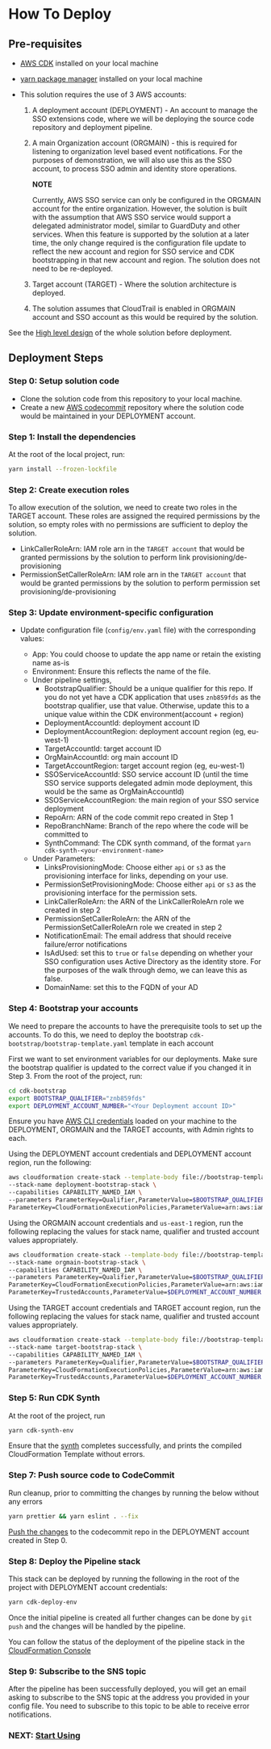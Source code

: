 # How To Deploy

## Pre-requisites

- [AWS CDK](https://github.com/aws/aws-cdk) installed on your local machine
- [yarn package manager](https://yarnpkg.com/getting-started/install) installed on your local machine
- This solution requires the use of 3 AWS accounts:

  1. A deployment account (DEPLOYMENT) - An account to manage the SSO extensions code, where we will be deploying the source code repository and deployment pipeline.
  2. A main Organization account (ORGMAIN) - this is required for listening to organization level based event notifications. For the purposes of demonstration, we will also use this as the SSO account, to process SSO admin and identity store operations.

     **NOTE**

     Currently, AWS SSO service can only be configured in the ORGMAIN account for the entire organization. However, the solution is built with the assumption that AWS SSO service would support a delegated administrator model, similar to GuardDuty and other services. When this feature is supported by the solution at a later time, the only change required is the configuration file update to reflect the new account and region for SSO service and CDK bootstrapping in that new account and region. The solution does not need to be re-deployed.

  3. Target account (TARGET) - Where the solution architecture is deployed.
  4. The solution assumes that CloudTrail is enabled in ORGMAIN account and SSO account as this would be required by the solution.

See the [High level design](../images/aws-sso-extensions-for-enterprise-overview.png) of the whole solution before deployment.

## Deployment Steps

### Step 0: Setup solution code

- Clone the solution code from this repository to your local machine.
- Create a new [AWS codecommit](https://aws.amazon.com/codecommit/) repository where the solution code would be maintained in your DEPLOYMENT account.

### Step 1: Install the dependencies

At the root of the local project, run:

```bash
yarn install --frozen-lockfile
```

### Step 2: Create execution roles

To allow execution of the solution, we need to create two roles in the TARGET account. These roles are assigned the required permissions by the solution, so empty roles with no permissions are sufficient to deploy the solution.

- LinkCallerRoleArn: IAM role arn in the `TARGET account` that would be granted permissions by the solution to perform link provisioning/de-provisioning
- PermissionSetCallerRoleArn: IAM role arn in the `TARGET account` that would be granted permissions by the solution to perform permission set provisioning/de-provisioning

### Step 3: Update environment-specific configuration

- Update configuration file (`config/env.yaml` file) with the corresponding values:

  - App: You could choose to update the app name or retain the existing name as-is
  - Environment: Ensure this reflects the name of the file.
  - Under pipeline settings,
    - BootstrapQualifier: Should be a unique qualifier for this repo. If you do not yet have a CDK application that uses `znb859fds` as the bootstrap qualifier, use that value. Otherwise, update this to a unique value within the CDK environment(account + region)
    - DeploymentAccountId: deployment account ID
    - DeploymentAccountRegion: deployment account region (eg, eu-west-1)
    - TargetAccountId: target account ID
    - OrgMainAccountId: org main account ID
    - TargetAccountRegion: target account region (eg, eu-west-1)
    - SSOServiceAccountId: SSO service account ID (until the time SSO service supports delegated admin mode deployment, this would be the same as OrgMainAccountId)
    - SSOServiceAccountRegion: the main region of your SSO service deployment
    - RepoArn: ARN of the code commit repo created in Step 1
    - RepoBranchName: Branch of the repo where the code will be committed to
    - SynthCommand: The CDK synth command, of the format `yarn cdk-synth-<your-environment-name>`
  - Under Parameters:
    - LinksProvisioningMode: Choose either `api` or `s3` as the provisioning interface for links, depending on your use.
    - PermissionSetProvisioningMode: Choose either `api` or `s3` as the provisioning interface for the permission sets.
    - LinkCallerRoleArn: the ARN of the LinkCallerRoleArn role we created in step 2
    - PermissionSetCallerRoleArn: the ARN of the PermissionSetCallerRoleArn role we created in step 2
    - NotificationEmail: The email address that should receive failure/error notifications
    - IsAdUsed: set this to `true` or `false` depending on whether your SSO configuration uses Active Directory as the identity store. For the purposes of the walk through demo, we can leave this as false.
    - DomainName: set this to the FQDN of your AD

### Step 4: Bootstrap your accounts

We need to prepare the accounts to have the prerequisite tools to set up the accounts. To do this, we need to deploy the bootstrap `cdk-bootstrap/bootstrap-template.yaml` template in each account

First we want to set environment variables for our deployments. Make sure the bootstrap qualifier is updated to the correct value if you changed it in Step 3. From the root of the project, run:

```bash
cd cdk-bootstrap
export BOOTSTRAP_QUALIFIER="znb859fds"
export DEPLOYMENT_ACCOUNT_NUMBER="<Your Deployment account ID>"
```

Ensure you have [AWS CLI credentials](https://docs.aws.amazon.com/cli/latest/userguide/cli-configure-files.html) loaded on your machine to the DEPLOYMENT, ORGMAIN and the TARGET accounts, with Admin rights to each.

Using the DEPLOYMENT account credentials and DEPLOYMENT account region, run the following:

```bash
aws cloudformation create-stack --template-body file://bootstrap-template.yml \
--stack-name deployment-bootstrap-stack \
--capabilities CAPABILITY_NAMED_IAM \
--parameters ParameterKey=Qualifier,ParameterValue=$BOOTSTRAP_QUALIFIER \
ParameterKey=CloudFormationExecutionPolicies,ParameterValue=arn:aws:iam::aws:policy/AdministratorAccess
```

Using the ORGMAIN account credentials and `us-east-1` region, run the following replacing the values for stack name, qualifier and trusted account values appropriately.

```bash
aws cloudformation create-stack --template-body file://bootstrap-template.yml \
--stack-name orgmain-bootstrap-stack \
--capabilities CAPABILITY_NAMED_IAM \
--parameters ParameterKey=Qualifier,ParameterValue=$BOOTSTRAP_QUALIFIER \
ParameterKey=CloudFormationExecutionPolicies,ParameterValue=arn:aws:iam::aws:policy/AdministratorAccess \
ParameterKey=TrustedAccounts,ParameterValue=$DEPLOYMENT_ACCOUNT_NUMBER
```

Using the TARGET account credentials and TARGET account region, run the following replacing the values for stack name, qualifier and trusted account values appropriately.

```bash
aws cloudformation create-stack --template-body file://bootstrap-template.yml \
--stack-name target-bootstrap-stack \
--capabilities CAPABILITY_NAMED_IAM \
--parameters ParameterKey=Qualifier,ParameterValue=$BOOTSTRAP_QUALIFIER \
ParameterKey=CloudFormationExecutionPolicies,ParameterValue=arn:aws:iam::aws:policy/AdministratorAccess \
ParameterKey=TrustedAccounts,ParameterValue=$DEPLOYMENT_ACCOUNT_NUMBER
```

### Step 5: Run CDK Synth

At the root of the project, run

```bash
yarn cdk-synth-env
```

Ensure that the [synth](https://docs.aws.amazon.com/cdk/latest/guide/hello_world.html#hello_world_tutorial_synth) completes successfully, and prints the compiled CloudFormation Template without errors.

### Step 7: Push source code to CodeCommit

Run cleanup, prior to committing the changes by running the below without any errors

```bash
yarn prettier && yarn eslint . --fix
```

[Push the changes](https://docs.aws.amazon.com/codecommit/latest/userguide/getting-started.html#getting-started-init-repo) to the codecommit repo in the DEPLOYMENT account created in Step 0.

### Step 8: Deploy the Pipeline stack

This stack can be deployed by running the following in the root of the project with DEPLOYMENT account credentials:

```bash
yarn cdk-deploy-env
```

Once the initial pipeline is created all further changes can be done by `git push` and the changes will be handled by the pipeline.

You can follow the status of the deployment of the pipeline stack in the [CloudFormation Console](https://us-east-1.console.aws.amazon.com/cloudformation)

### Step 9: Subscribe to the SNS topic

After the pipeline has been successfully deployed, you will get an email asking to subscribe to the SNS topic at the address you provided in your config file. You need to subscribe to this topic to be able to receive error notifications.

### NEXT: [Start Using](https://studio.us-east-1.prod.workshops.aws/preview/67ce7a7b-48aa-4b83-b9d4-98c3babbef8d/builds/67a01a15-d723-48bb-8412-5123efad201a/en-US/)
